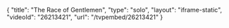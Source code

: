 {
    "title": "The Race of Gentlemen",
    "type": "solo",
    "layout": "iframe-static",
    "videoId": "26213421",
    "url": "\/tvpembed\/26213421"
}